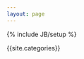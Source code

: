 ```yaml
---
layout: page
---
```

{% include JB/setup %}

<!-- <section id="portfolio-filter" class="container">
    <div class="row">
        <div class="span12">
            <div class="dropdown">
                <div class="dropmenu">
                    <p class="selected">Select a creative type:</p>
                </div>
                <div class="dropmenu-active">
                    <ul class="option-set" data-option-key="filter">
                    {% for i in site.tags %} 
                      <li><a href="#filter" data-option-value=".{{ site.tags[i] }}">{{ site.tags[i] }}</a></li>
                    {% endfor %}
                      <li><a href="#filter" data-option-value=".all">All tags</a></li>
                    </ul>
                </div>
            </div>
        </div>
    </div>
</section> -->
<!--
<section id="portfolio" class="container">
    <div class="row">
        <div id="portfolio-projects">
          <ul id="projects">
            {% for post in site.posts %}
              <li class="item-project span4 {{ post.classes }}">
                <a href="{{ BASE_PATH }}{{ post.url }}">
                  <h5>
                    {{ post.title }}
                    <span class="arrow-port"></span>
                  </h5>      
                  <img src="{{ post.img1 }}" />
                </a>
              </li>
            {% endfor %}
          </ul>
        </div>
    </div>
</section>
-->



<!-- {% for i in site.categories %}  -->
  <p>{{site.categories}}</p>
<!-- {% endfor %} -->